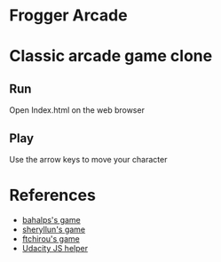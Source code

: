 <h1>Frogger Arcade</h1>

<h1>Classic arcade game clone</h1>

<h2>Run</h2>
<p>Open Index.html on the web browser</p>

<h2>Play</h2>
<p>Use the arrow keys to move your character</p>

<h1>
<a id="user-content-references" class="anchor" href="#references" aria-hidden="true"><span class="octicon octicon-link"></span></a>References</h1>

<ul>
    <li><a href="https://github.com/bahalps/frontend-nanodegree-arcade-game">bahalps's game</a></li>
<a href="https://github.com/bahalps/frontend-nanodegree-arcade-game">
    </a><li>
<a href="https://github.com/bahalps/frontend-nanodegree-arcade-game"></a><a href="https://github.com/sheryllun/Project3-BugAvoider">sheryllun's game</a>
</li>
<a href="https://github.com/sheryllun/Project3-BugAvoider">
    </a><li>
<a href="https://github.com/sheryllun/Project3-BugAvoider"></a><a href="https://github.com/ftchirou/frontend-nanodegree-arcade-game">ftchirou's game</a>
</li>
<a href="https://github.com/ftchirou/frontend-nanodegree-arcade-game">
    </a><li>
<a href="https://github.com/ftchirou/frontend-nanodegree-arcade-game"></a><a href="https://github.com/udacity/frontend-nanodegree-arcade-game">Udacity JS helper</a>
</li>
</ul>
